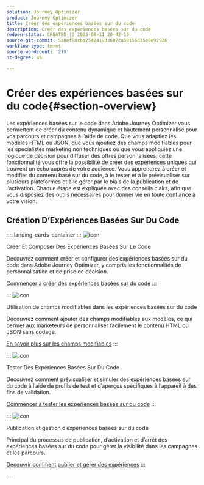 ```yaml
---
solution: Journey Optimizer
product: Journey Optimizer
title: Créer des expériences basées sur du code
description: Créer des expériences basées sur du code
redpen-status: CREATED_||_2025-08-11_20-42-15
source-git-commit: 5a8ef88cba254241933607ca59156d35e0e92926
workflow-type: tm+mt
source-wordcount: '219'
ht-degree: 4%

---
```



# Créer des expériences basées sur du code{#section-overview}

Les expériences basées sur le code dans Adobe Journey Optimizer vous permettent de créer du contenu dynamique et hautement personnalisé pour vos parcours et campagnes à l’aide de code. Que vous adaptiez les modèles HTML ou JSON, que vous ajoutiez des champs modifiables pour les spécialistes marketing non techniques ou que vous appliquiez une logique de décision pour diffuser des offres personnalisées, cette fonctionnalité vous offre la possibilité de créer des expériences uniques qui trouvent un écho auprès de votre audience. Vous apprendrez à créer et modifier du contenu basé sur du code, à le tester et à le prévisualiser sur plusieurs plateformes et à le gérer par le biais de la publication et de l’activation. Chaque étape est expliquée avec des conseils clairs, afin que vous disposiez des outils nécessaires pour donner vie en toute confiance à votre vision.

## Création D’Expériences Basées Sur Du Code

:::: landing-cards-container
:::
![icon](https://cdn.experienceleague.adobe.com/icons/code-branch.svg)

Créer Et Composer Des Expériences Basées Sur Le Code

Découvrez comment créer et configurer des expériences basées sur du code dans Adobe Journey Optimizer, y compris les fonctionnalités de personnalisation et de prise de décision.

[Commencer à créer des expériences basées sur du code](../using/code-based/create-code-based.md)
:::

:::
![icon](https://cdn.experienceleague.adobe.com/icons/list-check.svg)

Utilisation de champs modifiables dans les expériences basées sur du code

Découvrez comment ajouter des champs modifiables aux modèles, ce qui permet aux marketeurs de personnaliser facilement le contenu HTML ou JSON sans codage.

[En savoir plus sur les champs modifiables](../using/code-based/code-based-form-fields.md)
:::

:::
![icon](https://cdn.experienceleague.adobe.com/icons/gear.svg)

Tester Des Expériences Basées Sur Du Code

Découvrez comment prévisualiser et simuler des expériences basées sur du code à l’aide de profils de test et d’aperçus spécifiques à l’appareil à des fins de validation.

[Commencer à tester les expériences basées sur du code](../using/code-based/test-code-based.md)
:::

:::
![icon](https://cdn.experienceleague.adobe.com/icons/circle-play.svg)

Publication et gestion d’expériences basées sur du code

Principal du processus de publication, d’activation et d’arrêt des expériences basées sur du code pour gérer la visibilité dans les campagnes et les parcours.

[Découvrir comment publier et gérer des expériences](../using/code-based/publish-code-based.md)
:::

::::
